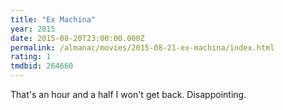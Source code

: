 ```yaml
---
title: "Ex Machina"
year: 2015
date: 2015-08-20T23:00:00.000Z
permalink: /almanac/movies/2015-08-21-ex-machina/index.html
rating: 1
tmdbid: 264660
---
```


That's an hour and a half I won't get back. Disappointing.
